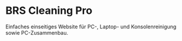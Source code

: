 # BRS Cleaning Pro
Einfaches einseitiges Website für PC-, Laptop- und Konsolenreinigung sowie PC-Zusammenbau.